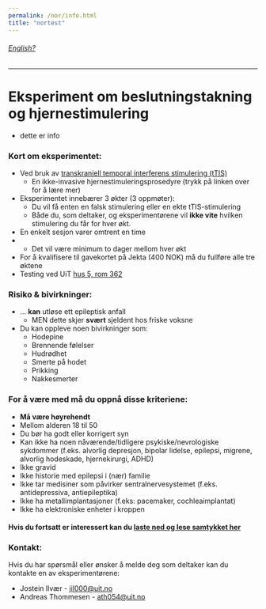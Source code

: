 ```yaml
---
permalink: /nor/info.html
title: "nortest"
---
```

###### [English?](https://jil000.github.io/ttis/eng/info) 

---

# Eksperiment om beslutningstakning og hjernestimulering
*  dette er info

### Kort om eksperimentet: 
* Ved bruk av [transkraniell temporal interferens stimulering (tTIS)](https://jil000.github.io/ttis/nor/info/ttis)
  * En ikke-invasive hjernestimuleringsprosedyre (trykk på linken over for å lære mer)
* Eksperimentet innebærer 3 økter (3 oppmøter):
  * Du vil få enten en falsk stimulering eller en ekte tTIS-stimulering
  * Både du, som deltaker, og eksperimentørene vil **ikke vite** hvilken stimulering du får for hver økt.
* En enkelt sesjon varer omtrent en time
* * Det vil være minimum to dager mellom hver økt
* For å kvalifisere til gavekortet på Jekta (400 NOK) må du fullføre alle tre øktene 
* Testing ved UiT [hus 5, rom 362](https://link.mazemap.com/18tSHnJI)

### Risiko &  bivirkninger:
* ... **kan** utløse ett epileptisk anfall
  * MEN dette skjer **svært** sjeldent hos friske voksne
* Du kan oppleve noen bivirkninger som:
  * Hodepine
  * Brennende følelser
  * Hudrødhet
  * Smerte på hodet
  * Prikking
  * Nakkesmerter

### For å være med må du oppnå disse kriteriene:
* **Må være høyrehendt**
* Mellom alderen 18 til 50
* Du bør ha godt eller korrigert syn
* Kan ikke ha noen nåværende/tidligere psykiske/nevrologiske sykdommer (f.eks. alvorlig depresjon, bipolar lidelse, epilepsi, migrene, alvorlig hodeskade, hjernekirurgi, ADHD)
* Ikke gravid
* Ikke historie med epilepsi i (nær) familie 
* Ikke tar medisiner som påvirker sentralnervesystemet (f.eks. antidepressiva, antiepileptika)
* Ikke ha metallimplantasjoner (f.eks: pacemaker, cochleaimplantat)
* Ikke ha elektroniske enheter i kroppen



#### Hvis du fortsatt er interessert kan du [laste ned og lese samtykket her](vg.no)


### Kontakt:
Hvis du har spørsmål eller ønsker å melde deg som deltaker kan du kontakte en av eksperimentørene:

* Jostein Ilvær - [jil000@uit.no](mailto:jil000@uit.no) 
* Andreas Thommesen - [ath054@uit.no](mailto:ath054@uit.no)

